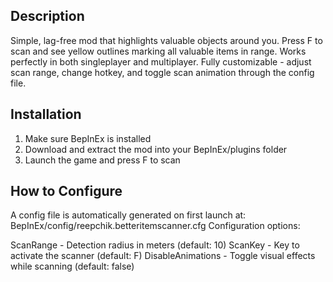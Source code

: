 ## Description
Simple, lag-free mod that highlights valuable objects around you. Press F to scan and see yellow outlines marking all valuable items in range. Works perfectly in both singleplayer and multiplayer. Fully customizable - adjust scan range, change hotkey, and toggle scan animation through the config file. 

## Installation
1. Make sure BepInEx is installed
2. Download and extract the mod into your BepInEx/plugins folder
3. Launch the game and press F to scan

## How to Configure 
A config file is automatically generated on first launch at:
BepInEx/config/reepchik.betteritemscanner.cfg
Configuration options:

ScanRange - Detection radius in meters (default: 10)
ScanKey - Key to activate the scanner (default: F)
DisableAnimations - Toggle visual effects while scanning (default: false)